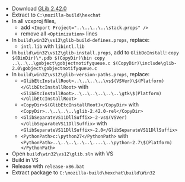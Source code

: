  * Download [GLib 2.42.0](http://ftp.acc.umu.se/pub/gnome/sources/glib/2.40/glib-2.42.0.tar.xz)
 * Extract to `C:\mozilla-build\hexchat`
 * In all vcxproj files,
	* add `<Import Project="..\..\..\..\stack.props" />`
	* remove all `<Optimization>` lines
 * In `build\win32\vs12\glib-build-defines.props`, replace:
	* `intl.lib` with `libintl.lib`
 * In `build\win32\vs12\glib-install.props`, add to `GlibDoInstall`:
`copy $(BinDir)\*.pdb $(CopyDir)\bin
copy ..\..\..\gobject\gobjectnotifyqueue.c $(CopyDir)\include\glib-2.0\gobject\gobjectnotifyqueue.c`
 * In `build\win32\vs12\glib-version-paths.props`, replace:
	* `<GlibEtcInstallRoot>..\..\..\..\vs$(VSVer)\$(Platform)</GlibEtcInstallRoot>` with
`<GlibEtcInstallRoot>..\..\..\..\..\..\gtk\$(Platform)</GlibEtcInstallRoot>`
	* `<CopyDir>$(GlibEtcInstallRoot)</CopyDir>` with
`<CopyDir>..\..\..\..\glib-2.42.0-rel</CopyDir>`
	* `<GlibSeparateVS11DllSuffix>-2-vs$(VSVer)</GlibSeparateVS11DllSuffix>` with
`<GlibSeparateVS11DllSuffix>-2.0</GlibSeparateVS11DllSuffix>`
	* `<PythonPath>c:\python27</PythonPath>` with
`<PythonPath>..\..\..\..\..\....\..\python-2.7\$(Platform)</PythonPath>`
 * Open `build\win32\vs12\glib.sln` with VS
 * Build in VS
 * Release with `release-x86.bat`
 * Extract package to `C:\mozilla-build\hexchat\build\Win32`
